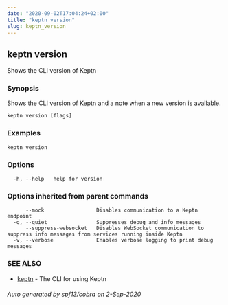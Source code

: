 ```yaml
---
date: "2020-09-02T17:04:24+02:00"
title: "keptn version"
slug: keptn_version
---
```

## keptn version

Shows the CLI version of Keptn

### Synopsis

Shows the CLI version of Keptn and a note when a new version is available.

```
keptn version [flags]
```

### Examples

```
keptn version
```

### Options

```
  -h, --help   help for version
```

### Options inherited from parent commands

```
      --mock                 Disables communication to a Keptn endpoint
  -q, --quiet                Suppresses debug and info messages
      --suppress-websocket   Disables WebSocket communication to suppress info messages from services running inside Keptn
  -v, --verbose              Enables verbose logging to print debug messages
```

### SEE ALSO

* [keptn](../keptn/)	 - The CLI for using Keptn

###### Auto generated by spf13/cobra on 2-Sep-2020
